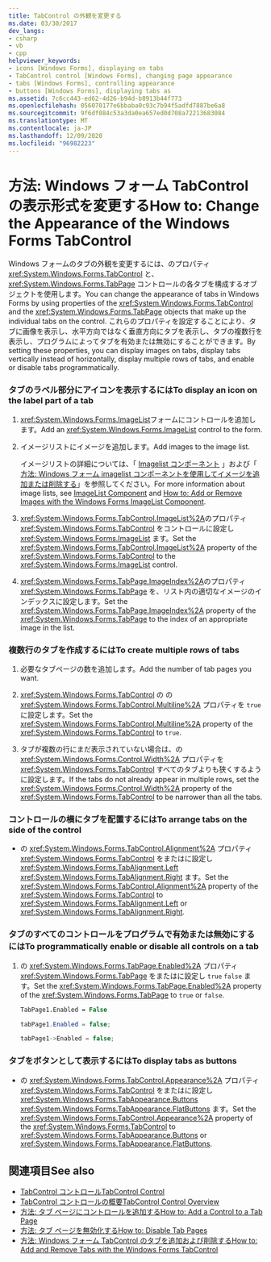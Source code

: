```yaml
---
title: TabControl の外観を変更する
ms.date: 03/30/2017
dev_langs:
- csharp
- vb
- cpp
helpviewer_keywords:
- icons [Windows Forms], displaying on tabs
- TabControl control [Windows Forms], changing page appearance
- tabs [Windows Forms], controlling appearance
- buttons [Windows Forms], displaying tabs as
ms.assetid: 7c6cc443-ed62-4d26-b94d-b8913b44f773
ms.openlocfilehash: 056070177e6bbaba0c93c7b94f5adfd7887be6a8
ms.sourcegitcommit: 9f6df084c53a3da0ea657ed0d708a72213683084
ms.translationtype: MT
ms.contentlocale: ja-JP
ms.lasthandoff: 12/09/2020
ms.locfileid: "96982223"
---
```

# <a name="how-to-change-the-appearance-of-the-windows-forms-tabcontrol"></a><span data-ttu-id="b4aec-102">方法: Windows フォーム TabControl の表示形式を変更する</span><span class="sxs-lookup"><span data-stu-id="b4aec-102">How to: Change the Appearance of the Windows Forms TabControl</span></span>
<span data-ttu-id="b4aec-103">Windows フォームのタブの外観を変更するには、のプロパティ <xref:System.Windows.Forms.TabControl> と、 <xref:System.Windows.Forms.TabPage> コントロールの各タブを構成するオブジェクトを使用します。</span><span class="sxs-lookup"><span data-stu-id="b4aec-103">You can change the appearance of tabs in Windows Forms by using properties of the <xref:System.Windows.Forms.TabControl> and the <xref:System.Windows.Forms.TabPage> objects that make up the individual tabs on the control.</span></span> <span data-ttu-id="b4aec-104">これらのプロパティを設定することにより、タブに画像を表示し、水平方向ではなく垂直方向にタブを表示し、タブの複数行を表示し、プログラムによってタブを有効または無効にすることができます。</span><span class="sxs-lookup"><span data-stu-id="b4aec-104">By setting these properties, you can display images on tabs, display tabs vertically instead of horizontally, display multiple rows of tabs, and enable or disable tabs programmatically.</span></span>  
  
### <a name="to-display-an-icon-on-the-label-part-of-a-tab"></a><span data-ttu-id="b4aec-105">タブのラベル部分にアイコンを表示するには</span><span class="sxs-lookup"><span data-stu-id="b4aec-105">To display an icon on the label part of a tab</span></span>  
  
1. <span data-ttu-id="b4aec-106"><xref:System.Windows.Forms.ImageList>フォームにコントロールを追加します。</span><span class="sxs-lookup"><span data-stu-id="b4aec-106">Add an <xref:System.Windows.Forms.ImageList> control to the form.</span></span>  
  
2. <span data-ttu-id="b4aec-107">イメージリストにイメージを追加します。</span><span class="sxs-lookup"><span data-stu-id="b4aec-107">Add images to the image list.</span></span>  
  
     <span data-ttu-id="b4aec-108">イメージリストの詳細については、「 [Imagelist コンポーネント](imagelist-component-windows-forms.md) 」および「 [方法: Windows フォーム imagelist コンポーネントを使用してイメージを追加または削除する](how-to-add-or-remove-images-with-the-windows-forms-imagelist-component.md)」を参照してください。</span><span class="sxs-lookup"><span data-stu-id="b4aec-108">For more information about image lists, see [ImageList Component](imagelist-component-windows-forms.md) and [How to: Add or Remove Images with the Windows Forms ImageList Component](how-to-add-or-remove-images-with-the-windows-forms-imagelist-component.md).</span></span>  
  
3. <span data-ttu-id="b4aec-109"><xref:System.Windows.Forms.TabControl.ImageList%2A>のプロパティ <xref:System.Windows.Forms.TabControl> をコントロールに設定し <xref:System.Windows.Forms.ImageList> ます。</span><span class="sxs-lookup"><span data-stu-id="b4aec-109">Set the <xref:System.Windows.Forms.TabControl.ImageList%2A> property of the <xref:System.Windows.Forms.TabControl> to the <xref:System.Windows.Forms.ImageList> control.</span></span>  
  
4. <span data-ttu-id="b4aec-110"><xref:System.Windows.Forms.TabPage.ImageIndex%2A>のプロパティ <xref:System.Windows.Forms.TabPage> を、リスト内の適切なイメージのインデックスに設定します。</span><span class="sxs-lookup"><span data-stu-id="b4aec-110">Set the <xref:System.Windows.Forms.TabPage.ImageIndex%2A> property of the <xref:System.Windows.Forms.TabPage> to the index of an appropriate image in the list.</span></span>  
  
### <a name="to-create-multiple-rows-of-tabs"></a><span data-ttu-id="b4aec-111">複数行のタブを作成するには</span><span class="sxs-lookup"><span data-stu-id="b4aec-111">To create multiple rows of tabs</span></span>  
  
1. <span data-ttu-id="b4aec-112">必要なタブページの数を追加します。</span><span class="sxs-lookup"><span data-stu-id="b4aec-112">Add the number of tab pages you want.</span></span>  
  
2. <span data-ttu-id="b4aec-113"><xref:System.Windows.Forms.TabControl> の  の <xref:System.Windows.Forms.TabControl.Multiline%2A> プロパティを `true` に設定します。</span><span class="sxs-lookup"><span data-stu-id="b4aec-113">Set the <xref:System.Windows.Forms.TabControl.Multiline%2A> property of the <xref:System.Windows.Forms.TabControl> to `true`.</span></span>  
  
3. <span data-ttu-id="b4aec-114">タブが複数の行にまだ表示されていない場合は、の <xref:System.Windows.Forms.Control.Width%2A> プロパティを <xref:System.Windows.Forms.TabControl> すべてのタブよりも狭くするように設定します。</span><span class="sxs-lookup"><span data-stu-id="b4aec-114">If the tabs do not already appear in multiple rows, set the <xref:System.Windows.Forms.Control.Width%2A> property of the <xref:System.Windows.Forms.TabControl> to be narrower than all the tabs.</span></span>  
  
### <a name="to-arrange-tabs-on-the-side-of-the-control"></a><span data-ttu-id="b4aec-115">コントロールの横にタブを配置するには</span><span class="sxs-lookup"><span data-stu-id="b4aec-115">To arrange tabs on the side of the control</span></span>  
  
- <span data-ttu-id="b4aec-116">の <xref:System.Windows.Forms.TabControl.Alignment%2A> プロパティ <xref:System.Windows.Forms.TabControl> をまたはに設定し <xref:System.Windows.Forms.TabAlignment.Left> <xref:System.Windows.Forms.TabAlignment.Right> ます。</span><span class="sxs-lookup"><span data-stu-id="b4aec-116">Set the <xref:System.Windows.Forms.TabControl.Alignment%2A> property of the <xref:System.Windows.Forms.TabControl> to <xref:System.Windows.Forms.TabAlignment.Left> or <xref:System.Windows.Forms.TabAlignment.Right>.</span></span>  
  
### <a name="to-programmatically-enable-or-disable-all-controls-on-a-tab"></a><span data-ttu-id="b4aec-117">タブのすべてのコントロールをプログラムで有効または無効にするには</span><span class="sxs-lookup"><span data-stu-id="b4aec-117">To programmatically enable or disable all controls on a tab</span></span>  
  
1. <span data-ttu-id="b4aec-118">の <xref:System.Windows.Forms.TabPage.Enabled%2A> プロパティ <xref:System.Windows.Forms.TabPage> をまたはに設定し `true` `false` ます。</span><span class="sxs-lookup"><span data-stu-id="b4aec-118">Set the <xref:System.Windows.Forms.TabPage.Enabled%2A> property of the <xref:System.Windows.Forms.TabPage> to `true` or `false`.</span></span>  
  
    ```vb  
    TabPage1.Enabled = False  
    ```  
  
    ```csharp  
    tabPage1.Enabled = false;  
    ```  
  
    ```cpp  
    tabPage1->Enabled = false;  
    ```  
  
### <a name="to-display-tabs-as-buttons"></a><span data-ttu-id="b4aec-119">タブをボタンとして表示するには</span><span class="sxs-lookup"><span data-stu-id="b4aec-119">To display tabs as buttons</span></span>  
  
- <span data-ttu-id="b4aec-120">の <xref:System.Windows.Forms.TabControl.Appearance%2A> プロパティ <xref:System.Windows.Forms.TabControl> をまたはに設定し <xref:System.Windows.Forms.TabAppearance.Buttons> <xref:System.Windows.Forms.TabAppearance.FlatButtons> ます。</span><span class="sxs-lookup"><span data-stu-id="b4aec-120">Set the <xref:System.Windows.Forms.TabControl.Appearance%2A> property of the <xref:System.Windows.Forms.TabControl> to <xref:System.Windows.Forms.TabAppearance.Buttons> or <xref:System.Windows.Forms.TabAppearance.FlatButtons>.</span></span>  
  
## <a name="see-also"></a><span data-ttu-id="b4aec-121">関連項目</span><span class="sxs-lookup"><span data-stu-id="b4aec-121">See also</span></span>

- [<span data-ttu-id="b4aec-122">TabControl コントロール</span><span class="sxs-lookup"><span data-stu-id="b4aec-122">TabControl Control</span></span>](tabcontrol-control-windows-forms.md)
- [<span data-ttu-id="b4aec-123">TabControl コントロールの概要</span><span class="sxs-lookup"><span data-stu-id="b4aec-123">TabControl Control Overview</span></span>](tabcontrol-control-overview-windows-forms.md)
- [<span data-ttu-id="b4aec-124">方法: タブ ページにコントロールを追加する</span><span class="sxs-lookup"><span data-stu-id="b4aec-124">How to: Add a Control to a Tab Page</span></span>](how-to-add-a-control-to-a-tab-page.md)
- [<span data-ttu-id="b4aec-125">方法: タブ ページを無効化する</span><span class="sxs-lookup"><span data-stu-id="b4aec-125">How to: Disable Tab Pages</span></span>](how-to-disable-tab-pages.md)
- [<span data-ttu-id="b4aec-126">方法: Windows フォーム TabControl のタブを追加および削除する</span><span class="sxs-lookup"><span data-stu-id="b4aec-126">How to: Add and Remove Tabs with the Windows Forms TabControl</span></span>](how-to-add-and-remove-tabs-with-the-windows-forms-tabcontrol.md)
